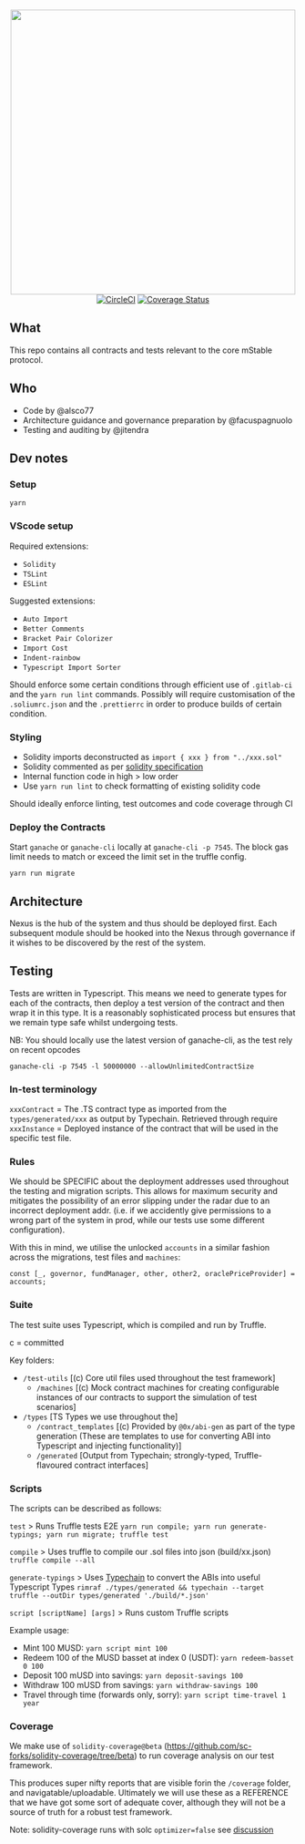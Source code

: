 <p align="center">

 <br/>
  <img src="https://mstable.org/assets/img/email/mstable_logo_horizontal_black.png" width="500" >
  <br/>
   <a href="https://circleci.com/gh/mstable/mStable-contracts"><img src="https://circleci.com/gh/mstable/mStable-contracts.svg?style=svg&circle-token=a8bb29a97a0a0949a15cc28bd9b2245960287bc2" alt="CircleCI" title="CircleCI" /></a>
 <a href="https://coveralls.io/github/mstable/mStable-contracts"><img src="https://coveralls.io/repos/github/mstable/mStable-contracts/badge.svg?t=7A5XxE" alt="Coverage Status" title="Coverage Status" /></a>
</p>


## What

This repo contains all contracts and tests relevant to the core mStable protocol.

## Who

 - Code by @alsco77
 - Architecture guidance and governance preparation by @facuspagnuolo
 - Testing and auditing by @jitendra


## Dev notes

### Setup

```
yarn
```

### VScode setup

Required extensions:
- `Solidity`
- `TSLint`
- `ESLint`

Suggested extensions:
- `Auto Import`
- `Better Comments`
- `Bracket Pair Colorizer`
- `Import Cost`
- `Indent-rainbow`
- `Typescript Import Sorter`


Should enforce some certain conditions through efficient use of `.gitlab-ci` and the `yarn run lint` commands. Possibly will require customisation of the `.soliumrc.json` and the `.prettierrc` in order to produce builds of certain condition.

### Styling

 - Solidity imports deconstructed as `import { xxx } from "../xxx.sol"`
 - Solidity commented as  per [solidity specification](https://solidity.readthedocs.io/en/v0.5.0/layout-of-source-files.html#comments)
 - Internal function code in high > low order
 - Use `yarn run lint` to check formatting of existing solidity code

Should ideally enforce linting, test outcomes and code coverage through CI


### Deploy the Contracts

Start `ganache` or `ganache-cli` locally at `ganache-cli -p 7545`. The block gas limit needs to match or exceed the limit set in the truffle config.

```
yarn run migrate
```


## Architecture

Nexus is the hub of the system and thus should be deployed first. Each subsequent module should be hooked into the Nexus through governance if it wishes to be discovered by the rest of the system.


## Testing

Tests are written in Typescript. This means we need to generate types for each of the contracts, then deploy a test version of the contract and then wrap it in this type. It is a reasonably sophisticated process but ensures that we remain type safe whilst undergoing tests.

NB: You should locally use the latest version of ganache-cli, as the test rely on recent opcodes

`ganache-cli -p 7545 -l 50000000 --allowUnlimitedContractSize`

### In-test terminology

`xxxContract` = The .TS contract type as imported from the `types/generated/xxx` as output by Typechain. Retrieved through require
`xxxInstance` = Deployed instance of the contract that will be used in the specific test file.

### Rules

We should be SPECIFIC about the deployment addresses used throughout the testing and migration scripts. This allows for maximum security and mitigates the possibility of an error slipping under the radar due to an incorrect deployment addr. (i.e. if we accidently give permissions to a wrong part of the system in prod, while our tests use some different configuration).

With this in mind, we utilise the unlocked `accounts` in a similar fashion across the migrations, test files and `machines`:

`const [_, governor, fundManager, other, other2, oraclePriceProvider] = accounts;`

### Suite

The test suite uses Typescript, which is compiled and run by Truffle.

c = committed

Key folders:

- `/test-utils`           [(c) Core util files used throughout the test framework]
  - `/machines`           [(c) Mock contract machines for creating configurable instances of our contracts to support the simulation of test scenarios]
- `/types`                [TS Types we use throughout the]
  - `/contract_templates` [(c) Provided by `@0x/abi-gen` as part of the type generation (These are templates to use for converting ABI into Typescript and injecting functionality)]
  - `/generated`          [Output from Typechain; strongly-typed, Truffle-flavoured contract interfaces]


### Scripts

The scripts can be described as follows:


`test` > Runs Truffle tests E2E
`yarn run compile; yarn run generate-typings; yarn run migrate; truffle test`

`compile` > Uses truffle to compile our .sol files into json (build/xx.json)
`truffle compile --all`

`generate-typings` > Uses [Typechain](https://github.com/ethereum-ts/TypeChain) to convert the ABIs into useful Typescript Types
`rimraf ./types/generated && typechain --target truffle --outDir types/generated './build/*.json'`

`script [scriptName] [args]` > Runs custom Truffle scripts

Example usage:

* Mint 100 MUSD: `yarn script mint 100`
* Redeem 100 of the MUSD basset at index 0 (USDT): `yarn redeem-basset 0 100`
* Deposit 100 mUSD into savings: `yarn deposit-savings 100`
* Withdraw 100 mUSD from savings: `yarn withdraw-savings 100`
* Travel through time (forwards only, sorry): `yarn script time-travel 1 year`

### Coverage

We make use of `solidity-coverage@beta` (https://github.com/sc-forks/solidity-coverage/tree/beta) to run coverage analysis on our test framework.

This produces super nifty reports that are visible forin the `/coverage` folder, and navigatable/uploadable. Ultimately we will use these as a REFERENCE that we have got some sort of adequate cover, although they will not be a source of truth for a robust test framework.

Note: solidity-coverage runs with solc `optimizer=false` see [discussion](https://github.com/sc-forks/solidity-coverage/issues/417)
